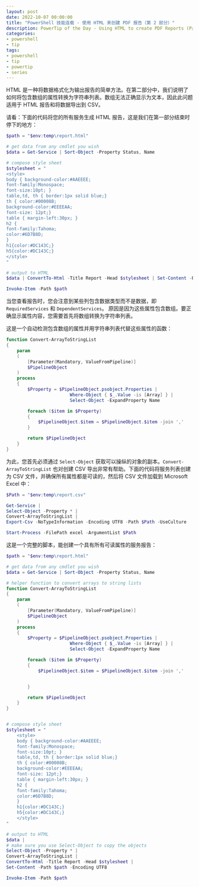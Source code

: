 ```yaml
---
layout: post
date: 2022-10-07 00:00:00
title: "PowerShell 技能连载 - 使用 HTML 来创建 PDF 报告（第 2 部分）"
description: PowerTip of the Day - Using HTML to create PDF Reports (Part 2)
categories:
- powershell
- tip
tags:
- powershell
- tip
- powertip
- series
---
```

HTML 是一种将数据格式化为输出报告的简单方法。在第二部分中，我们说明了如何将包含数组的属性转换为字符串列表。数组无法正确显示为文本，因此此问题适用于 HTML 报告和将数据导出到 CSV。

请看：下面的代码将您的所有服务生成 HTML 报告，这是我们在第一部分结束时停下的地方：

```powershell
$path = "$env:temp\report.html"

# get data from any cmdlet you wish
$data = Get-Service | Sort-Object -Property Status, Name

# compose style sheet
$stylesheet = "
<style>
body { background-color:#AAEEEE;
font-family:Monospace;
font-size:10pt; }
table,td, th { border:1px solid blue;}
th { color:#00008B;
background-color:#EEEEAA;
font-size: 12pt;}
table { margin-left:30px; }
h2 {
font-family:Tahoma;
color:#6D7B8D;
}
h1{color:#DC143C;}
h5{color:#DC143C;}
</style>
"

# output to HTML
$data | ConvertTo-Html -Title Report -Head $stylesheet | Set-Content -Path $path -Encoding UTF8

Invoke-Item -Path $path
```

当您查看报告时，您会注意到某些列包含数据类型而不是数据，即 `RequiredServices` 和 `DependentServices`。 原因是因为这些属性包含数组。要正确显示属性内容，您需要首先将数组转换为字符串列表。

这是一个自动检测包含数组的属性并用字符串列表代替这些属性的函数：

```powershell
function Convert-ArrayToStringList
{
    param
    (
        [Parameter(Mandatory, ValueFromPipeline)]
        $PipelineObject
    )
    process
    {
        $Property = $PipelineObject.psobject.Properties |
                        Where-Object { $_.Value -is [Array] } |
                        Select-Object -ExpandProperty Name

        foreach ($item in $Property)
        {
            $PipelineObject.$item = $PipelineObject.$item -join ','
        }

        return $PipelineObject
    }
}
```

为此，您首先必须通过 `Select-Object` 获取可以操纵的对象的副本。`Convert-ArrayToStringList` 也对创建 CSV 导出非常有帮助。下面的代码将服务列表创建为 CSV 文件，并确保所有属性都是可读的，然后将 CSV 文件加载到 Microsoft Excel 中：

```powershell
$Path = "$env:temp\report.csv"

Get-Service |
Select-Object -Property * |
Convert-ArrayToStringList |
Export-Csv -NoTypeInformation -Encoding UTF8 -Path $Path -UseCulture

Start-Process -FilePath excel -ArgumentList $Path
```

这是一个完整的脚本，能创建一个具有所有可读属性的服务报告：

```powershell
$path = "$env:temp\report.html"

# get data from any cmdlet you wish
$data = Get-Service | Sort-Object -Property Status, Name

# helper function to convert arrays to string lists
function Convert-ArrayToStringList
{
    param
    (
        [Parameter(Mandatory, ValueFromPipeline)]
        $PipelineObject
    )
    process
    {
        $Property = $PipelineObject.psobject.Properties |
                        Where-Object { $_.Value -is [Array] } |
                        Select-Object -ExpandProperty Name

        foreach ($item in $Property)
        {
            $PipelineObject.$item = $PipelineObject.$item -join ','


        }

        return $PipelineObject
    }
}


# compose style sheet
$stylesheet = "
    <style>
    body { background-color:#AAEEEE;
    font-family:Monospace;
    font-size:10pt; }
    table,td, th { border:1px solid blue;}
    th { color:#00008B;
    background-color:#EEEEAA;
    font-size: 12pt;}
    table { margin-left:30px; }
    h2 {
    font-family:Tahoma;
    color:#6D7B8D;
    }
    h1{color:#DC143C;}
    h5{color:#DC143C;}
    </style>
"

# output to HTML
$data |
# make sure you use Select-Object to copy the objects
Select-Object -Property * |
Convert-ArrayToStringList |
ConvertTo-Html -Title Report -Head $stylesheet |
Set-Content -Path $path -Encoding UTF8

Invoke-Item -Path $path
```

<!--本文国际来源：[Using HTML to create PDF Reports (Part 2)](https://community.idera.com/database-tools/powershell/powertips/b/tips/posts/using-html-to-create-pdf-reports-part-2)-->

